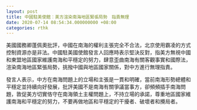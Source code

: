 ```yaml
---
layout: post
title: 中國駐美使館︰美方渲染南海地區緊張局勢　指責無理
date: 2020-07-14 08:54:34.000000000 +08:00
categories: rthk
---
```


美國國務卿蓬佩奧批評，中國在南海的權利主張完全不合法，北京使用霸凌的方式控制資源亦是非法。中國駐美國使館發言人回應時表示堅決反對，指美方無視中國和東盟地區國家維護南海和平穩定的努力，肆意歪曲南海有關客觀事實和國際法，渲染南海地區緊張局勢，挑撥中國與地區國家關係，對中方進行無理指責。

發言人表示，中方在南海問題上的立場和主張是一貫和明確，當前南海形勢總體和平穩定並持續向好發展，批評美國不是南海有關爭議當事方，卻頻頻插手南海問題，敦促美方切實恪守在南海領土主權問題上，不持立場的承諾，尊重地區國家維護南海和平穩定的努力，不要再做地區和平穩定的干擾者、破壞者和攪局者。
